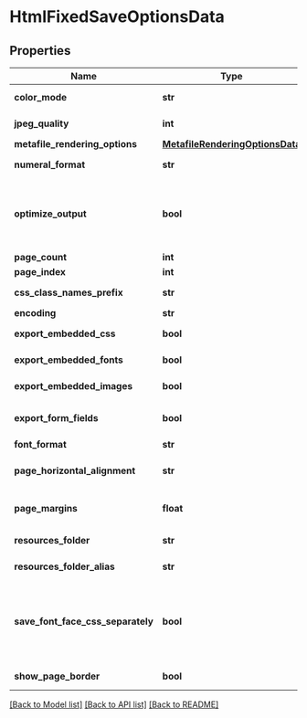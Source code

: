 # HtmlFixedSaveOptionsData

## Properties
Name | Type | Description | Notes
------------ | ------------- | ------------- | -------------
**color_mode** | **str** | Gets or sets a value determining how colors are rendered. { Normal | Grayscale}. | [optional] 
**jpeg_quality** | **int** | Gets or sets determines the quality of the JPEG images inside PDF document. | [optional] 
**metafile_rendering_options** | [**MetafileRenderingOptionsData**](MetafileRenderingOptionsData.md) |  | [optional] 
**numeral_format** | **str** | Gets or sets indicates the symbol set that is used to represent numbers while rendering to fixed page formats. | [optional] 
**optimize_output** | **bool** | Gets or sets flag indicates whether it is required to optimize output of XPS. If this flag is set redundant nested canvases and empty canvases are removed, also neighbor glyphs with the same formatting are concatenated. Note: The accuracy of the content display may be affected if this property is set to true.  Default is false. | [optional] 
**page_count** | **int** | Gets or sets determines number of pages to render. | [optional] 
**page_index** | **int** | Gets or sets determines 0-based index of the first page to render. | [optional] 
**css_class_names_prefix** | **str** | Gets or sets specifies prefix which is added to all class names in style.css file. Default value is \&quot;aw\&quot;. | [optional] 
**encoding** | **str** | Gets or sets encoding. | [optional] 
**export_embedded_css** | **bool** | Gets or sets specifies whether the CSS (Cascading Style Sheet) should be embedded into Html document. | [optional] 
**export_embedded_fonts** | **bool** | Gets or sets specifies whether fonts should be embedded into Html document in Base64 format. | [optional] 
**export_embedded_images** | **bool** | Gets or sets specifies whether images should be embedded into Html document in Base64 format. | [optional] 
**export_form_fields** | **bool** | Gets or sets indication of whether form fields are exported as interactive items (as &#x27;input&#x27; tag) rather than converted to text or graphics. | [optional] 
**font_format** | **str** | Gets or sets specifies export format of fonts. | [optional] 
**page_horizontal_alignment** | **str** | Gets or sets specifies the horizontal alignment of pages in an HTML document. Default value is HtmlFixedHorizontalPageAlignment.Center. | [optional] 
**page_margins** | **float** | Gets or sets specifies the margins around pages in an HTML document. The margins value is measured in points and should be equal to or greater than 0. Default value is 10 points. | [optional] 
**resources_folder** | **str** | Gets or sets specifies the physical folder where resources are saved when exporting a document. | [optional] 
**resources_folder_alias** | **str** | Gets or sets specifies the name of the folder used to construct resource URIs. | [optional] 
**save_font_face_css_separately** | **bool** | Gets or sets flag indicates whether \&quot;@font-face\&quot; CSS rules should be placed into a separate file \&quot;fontFaces.css\&quot; when a document is being saved with external stylesheet (that is, when Aspose.Words.Saving.HtmlFixedSaveOptions.ExportEmbeddedCss is false). Default value is false, all CSS rules are written into single file \&quot;styles.css\&quot;. | [optional] 
**show_page_border** | **bool** | Gets or sets specifies whether border around pages should be shown. | [optional] 

[[Back to Model list]](../README.md#documentation-for-models) [[Back to API list]](../README.md#documentation-for-api-endpoints) [[Back to README]](../README.md)

